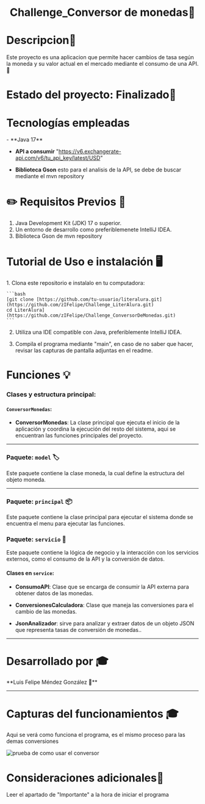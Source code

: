 
<h1 align="center"> Challenge_Conversor de monedas🧮</h1>

<h1 style="text-align: left;">Descripcion📝</h1>
Este proyecto es una aplicacion que permite hacer cambios de tasa según la moneda y su valor actual en el mercado mediante el consumo de una API.🚀
<h1 style="text-align: left;">Estado del proyecto: Finalizado📎</h1>
<h1 style="text-align: left;">Tecnologías empleadas </h1>
- **Java 17**

- **API a consumir** "https://v6.exchangerate-api.com/v6/tu_api_key/latest/USD"

- **Biblioteca Gson** esto para el analisis de la API, se debe de buscar mediante el mvn repository

<h1 style="text-align: left;">✏️ Requisitos Previos 📖</h1>

1. Java Development Kit (JDK) 17 o superior.
2. Un entorno de desarrollo como preferiblemenete IntelliJ IDEA.
3. Biblioteca Gson de mvn repository

<h1 style="text-align: left;">Tutorial de Uso e instalación 🖥️</h1>
1. Clona este repositorio e instalalo en tu computadora:

    ```bash
    [git clone [https://github.com/tu-usuario/literalura.git](https://github.com/zIFelipe/Challenge_LiterAlura.git)
    cd LiterAlura](https://github.com/zIFelipe/Challenge_ConversorDeMonedas.git)
    ```
    
2. Utiliza una IDE compatible con Java, preferiblemente IntelliJ IDEA.
   
3. Compila el programa mediante "main", en caso de no saber que hacer, revisar las capturas de pantalla adjuntas en el readme.
   

    

<h1 style="text-align: left;">Funciones 💡</h1>

### Clases y estructura principal:

#### `ConversorMonedas`:
- **ConversorMonedas**: La clase principal que ejecuta el inicio de la aplicación y coordina la ejecución del resto del sistema, aqui se encuentran las funciones principales del proyecto.

---

### Paquete: `model` 🏷️
Este paquete contiene la clase moneda, la cual define la estructura del objeto moneda.

---

### Paquete: `principal` 📦
Este paquete contiene la clase principal para ejecutar el sistema donde se encuentra el menu para ejecutar las funciones.


### Paquete: `servicio` 🔧
Este paquete contiene la lógica de negocio y la interacción con los servicios externos, como el consumo de la API y la conversión de datos.

#### Clases en `service`:

- **ConsumoAPI**: Clase que se encarga de consumir la API externa para obtener datos de las monedas.

- **ConversionesCalculadora**: Clase que maneja las conversiones para el cambio de las monedas.

- **JsonAnalizador**: sirve para analizar y extraer datos de un objeto JSON que representa tasas de conversión de monedas..

---
<h1 style="text-align: left;">Desarrollado por 🎓</h1>
**Luis Felipe Méndez González 📠**  

---

<h1 style="text-align: left;">Capturas del funcionamientos 🎓</h1>
Aqui se verá como funciona el programa, es el mismo proceso para las demas conversiones

![prueba de como usar el conversor](https://github.com/user-attachments/assets/383f3f57-e6f1-448a-b25c-47272768e725)

<h1 style="text-align: left;">Consideraciones adicionales📝</h1>
Leer el apartado de "Importante" a la hora de iniciar el programa
